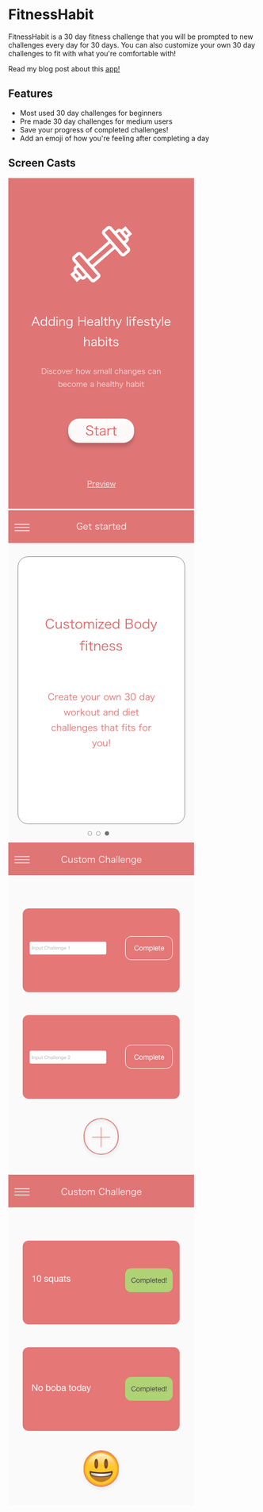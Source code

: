 # FitnessHabit
FitnessHabit is a 30 day fitness challenge that you will be prompted to new challenges every day for 30 days.
You can also customize your own 30 day challenges to fit with what you're comfortable with!

Read my blog post about this [app!](https://uxdesign.cc/spd1-1-health-and-diet-cfed04bb1a2e)
## Features
- Most used 30 day challenges for beginners
- Pre made 30 day challenges for medium users
- Save your progress of completed challenges!
- Add an emoji of how you're feeling after completing a day

## Screen Casts

![Main](Images/Mainpage.png) ![Cards](Images/CardMainPage.png) ![Daily](Images/DailyChallenges.png) ![Complete](Images/CompletedPage.png)
